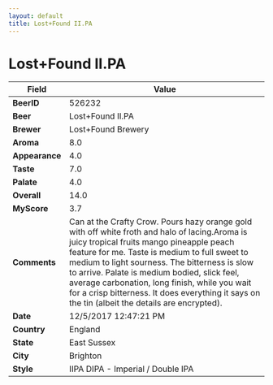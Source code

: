 ```yaml
---
layout: default
title: Lost+Found II.PA
---
```


# Lost+Found II.PA

| Field         | Value     |
|---------------|-----------|
| **BeerID** | 526232 |
| **Beer** | Lost+Found II.PA |
| **Brewer** | Lost+Found Brewery |
| **Aroma** | 8.0 |
| **Appearance** | 4.0 |
| **Taste** | 7.0 |
| **Palate** | 4.0 |
| **Overall** | 14.0 |
| **MyScore** | 3.7 |
| **Comments** | Can at the Crafty Crow. Pours hazy orange gold with off white froth and halo of lacing.Aroma is juicy tropical fruits mango pineapple peach feature for me. Taste is medium to full sweet to medium to light sourness. The bitterness is slow to arrive. Palate is medium bodied, slick feel, average carbonation, long finish, while you wait for a crisp bitterness. It does everything it says on the tin &#40;albeit the details are encrypted&#41;. |
| **Date** | 12/5/2017 12:47:21 PM |
| **Country** | England |
| **State** | East Sussex |
| **City** | Brighton |
| **Style** | IIPA DIPA - Imperial / Double IPA |
